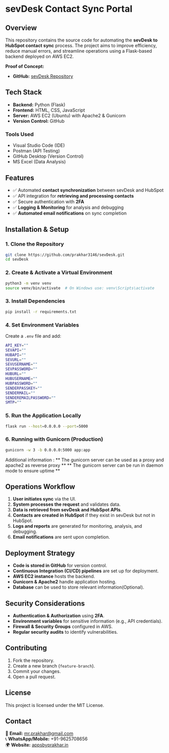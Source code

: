 # **sevDesk Contact Sync Portal**

## **Overview**
This repository contains the source code for automating the **sevDesk to HubSpot contact sync** process. The project aims to improve efficiency, reduce manual errors, and streamline operations using a Flask-based backend deployed on AWS EC2.

**Proof of Concept:**
- **GitHub:** [sevDesk Repository](https://github.com/prakhar3146/sevDesk.git)


## **Tech Stack**
- **Backend:** Python (Flask)
- **Frontend:** HTML, CSS, JavaScript
- **Server:** AWS EC2 (Ubuntu) with Apache2 & Gunicorn
- **Version Control:** GitHub

### **Tools Used**
- Visual Studio Code (IDE)
- Postman (API Testing)
- GitHub Desktop (Version Control)
- MS Excel (Data Analysis)

## **Features**
- ✅ Automated **contact synchronization** between sevDesk and HubSpot
- ✅ API integration for **retrieving and processing contacts**
- ✅ Secure authentication with **2FA**
- ✅ **Logging & Monitoring** for analysis and debugging
- ✅ **Automated email notifications** on sync completion

## **Installation & Setup**
### **1. Clone the Repository**
```bash
git clone https://github.com/prakhar3146/sevDesk.git
cd sevDesk
```

### **2. Create & Activate a Virtual Environment**
```bash
python3 -m venv venv
source venv/bin/activate  # On Windows use: venv\Scripts\activate
```

### **3. Install Dependencies**
```bash
pip install -r requirements.txt
```

### **4. Set Environment Variables**
Create a `.env` file and add:
```bash
API_KEY=""
SEVAPI=""
HUBAPI=""
SEVURL=""
SEVUSERNAME=""
SEVPASSWORD=""
HUBURL=""
HUBUSERNAME=""
HUBPASSWORD=""
SENDERPASSKEY=""
SENDERMAIL=""
SENDEREMAILPASSWORD=""
SMTP=""
```

### **5. Run the Application Locally**
```bash
flask run --host=0.0.0.0 --port=5000
```

### **6. Running with Gunicorn (Production)**
```bash
gunicorn -w 3 -b 0.0.0.0:5000 app:app
```
Additional information : 
** The gunicorn server can be used as a proxy and apache2 as reverse proxy **
** The gunicorn server can be run in daemon mode to ensure uptime **

## **Operations Workflow**
1. **User initiates sync** via the UI.
2. **System processes the request** and validates data.
3. **Data is retrieved from sevDesk and HubSpot APIs**.
4. **Contacts are created in HubSpot** if they exist in sevDesk but not in HubSpot.
5. **Logs and reports** are generated for monitoring, analysis, and debugging.
6. **Email notifications** are sent upon completion.

## **Deployment Strategy**
- **Code is stored in GitHub** for version control.
- **Continuous Integration (CI/CD) pipelines** are set up for deployment.
- **AWS EC2 instance** hosts the backend.
- **Gunicorn & Apache2** handle application hosting.
- **Database** can be used to store relevant information(Optional).

## **Security Considerations**
- **Authentication & Authorization** using **2FA**.
- **Environment variables** for sensitive information (e.g., API credentials).
- **Firewall & Security Groups** configured in AWS.
- **Regular security audits** to identify vulnerabilities.


## **Contributing**
1. Fork the repository.
2. Create a new branch (`feature-branch`).
3. Commit your changes.
4. Open a pull request.

## **License**
This project is licensed under the MIT License.

## **Contact**
📧 **Email:** mr.prakhar@gmail.com  
📞 **WhatsApp/Mobile:** +91-9625708656  
🌍 **Website:** [appsbyprakhar.in](http://www.appsbyprakhar.in)

